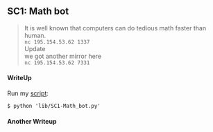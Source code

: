 ## SC1: Math bot

> It is well known that computers can do tedious math faster than human. <br>
> `nc 195.154.53.62 1337` <br>
> Update <br>
> we got another mirror here <br>
> `nc 195.154.53.62 7331`

#### WriteUp

Run my [script](https://github.com/TraiOi/CTF_WriteUp/blob/master/2017/AlexCTF/Scripting/scripts/SC1-Math_bot.py):

`$ python 'lib/SC1-Math_bot.py'`

#### Another Writeup
